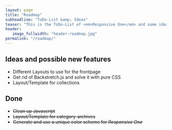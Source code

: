 ```yaml
---
layout: page
title: "Roadmap"
subheadline: "ToDo-List &amp; Ideas"
teaser: "This is the ToDo-List of <em>Responsive One</em> and some ideas for upcoming features to implement in the future. If you have ideas, contact me."
header:
   image_fullwidth: "header-roadmap.jpg"
permalink: "/roadmap/"
---
```


## Ideas and possible new features

* Different Layouts to use for the frontpage
* Get rid of Backstretch.js and solve it with pure CSS
* Layout/Template for collections



## Done

* <s>Clean up Javascript</s>
* <s>Layout/Template for category-archives</s>
* <s>Generate and use a unique color scheme for <em>Responsive One</em></s>
